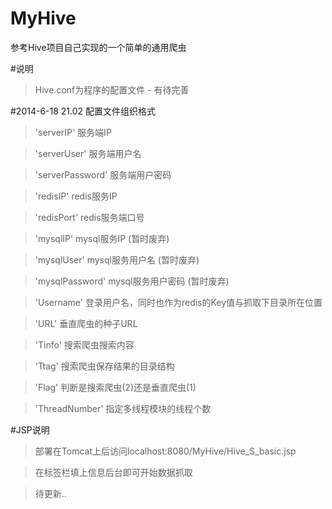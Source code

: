 MyHive
======

参考Hive项目自己实现的一个简单的通用爬虫

#说明

>Hive.conf为程序的配置文件 - 有待完善

#2014-6-18 21.02 配置文件组织格式

>'serverIP'			服务端IP

>'serverUser'		服务端用户名

>'serverPassword'	服务端用户密码

>'redisIP'			redis服务IP

>'redisPort'		redis服务端口号

>'mysqlIP'			mysql服务IP		(暂时废弃)

>'mysqlUser'		mysql服务用户名		(暂时废弃)

>'mysqlPassword'	mysql服务用户密码	(暂时废弃)

>'Username'			登录用户名，同时也作为redis的Key值与抓取下目录所在位置

>'URL'				垂直爬虫的种子URL

>'Tinfo'			搜索爬虫搜索内容

>'Ttag'				搜索爬虫保存结果的目录结构

>'Flag'				判断是搜索爬虫(2)还是垂直爬虫(1)

>'ThreadNumber'		指定多线程模块的线程个数

#JSP说明

>部署在Tomcat上后访问localhost:8080/MyHive/Hive_S_basic.jsp

>在标签栏填上信息后台即可开始数据抓取

>待更新..
